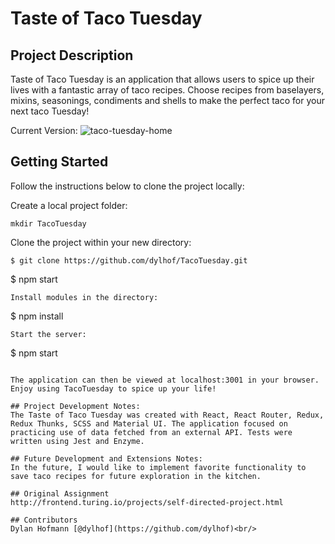 # Taste of Taco Tuesday

## Project Description
  Taste of Taco Tuesday is an application that allows users to spice up their lives with a fantastic array of taco recipes.  Choose recipes from baselayers, mixins, seasonings, condiments and shells to make the perfect taco for your next taco Tuesday!

Current Version:
![taco-tuesday-home](https://user-images.githubusercontent.com/37079656/53461245-2a422d80-39fd-11e9-91b1-d70480bd7453.png)

## Getting Started

Follow the instructions below to clone the project locally:

Create a local project folder:
```
mkdir TacoTuesday
```
Clone the project within your new directory:
```
$ git clone https://github.com/dylhof/TacoTuesday.git
```
$ npm start
```
Install modules in the directory:
```
$ npm install
```
Start the server:
```
$ npm start
```

The application can then be viewed at localhost:3001 in your browser. 
Enjoy using TacoTuesday to spice up your life!

## Project Development Notes:
The Taste of Taco Tuesday was created with React, React Router, Redux, Redux Thunks, SCSS and Material UI. The application focused on practicing use of data fetched from an external API. Tests were written using Jest and Enzyme. 

## Future Development and Extensions Notes:
In the future, I would like to implement favorite functionality to save taco recipes for future exploration in the kitchen.

## Original Assignment
http://frontend.turing.io/projects/self-directed-project.html

## Contributors
Dylan Hofmann [@dylhof](https://github.com/dylhof)<br/>